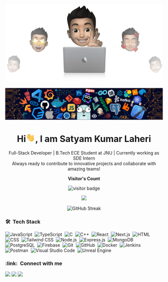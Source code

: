   <p align="center"><img src="https://raw.githubusercontent.com/KevinPatel04/KevinPatel04/master/cover-thompson.png"></p>
<p align="center"><img src="https://raw.githubusercontent.com/KevinPatel04/KevinPatel04/master/header.png"></p>
<h1 align="center">Hi<img src="https://raw.githubusercontent.com/KevinPatel04/KevinPatel04/master/Hi.gif" width="30px">, I am Satyam Kumar Laheri</h1>
<p align="center" width="150px"> Full-Stack Developer | B.Tech ECE Student at JNU | Currently working as SDE Intern <br>Always ready to contribute to innovative projects and collaborate with amazing teams!</p>
<p align="center"><b>Visitor's Count</b></p>
<p align="center"><img src="https://profile-counter.glitch.me/%7BSatyam3002%7D/count.svg" alt="visitor badge"></p>




<p align="center"><img src="https://github-readme-stats-sigma-five.vercel.app/api?username=Satyam3002&show_icons=true&theme=chartreuse-dark&include_all_commits=true&count_private=true" width="400"></p>

<p align="center" href="https://git.io/streak-stats"><img src="https://streak-stats.demolab.com?user=Satyam3002&theme=chartreuse-dark" alt="GitHub Streak" /></p>


<h3 id="-tech-stack">🛠 &nbsp;Tech Stack</h3>
<p><img src="https://img.shields.io/badge/-JavaScript-05122A?style=flat&logo=javascript" alt="JavaScript">&nbsp;
<img src="https://img.shields.io/badge/-TypeScript-05122A?style=flat&logo=typescript&logoColor=3178C6" alt="TypeScript">&nbsp;
<img src="https://img.shields.io/badge/-C-05122A?style=flat&logo=C&logoColor=A8B9CC" alt="C">&nbsp;
<img src="https://img.shields.io/badge/-C++-05122A?style=flat&logo=C%2B%2B&logoColor=00599C" alt="C++">&nbsp;
<img src="https://img.shields.io/badge/-React-05122A?style=flat&logo=react&logoColor=61DAFB" alt="React">&nbsp;
<img src="https://img.shields.io/badge/-Next.js-05122A?style=flat&logo=next.js&logoColor=white" alt="Next.js">&nbsp;
<img src="https://img.shields.io/badge/-HTML-05122A?style=flat&logo=HTML5" alt="HTML">&nbsp;
<img src="https://img.shields.io/badge/-CSS-05122A?style=flat&logo=CSS3&logoColor=1572B6" alt="CSS">&nbsp;
<img src="https://img.shields.io/badge/-Tailwind%20CSS-05122A?style=flat&logo=tailwind-css&logoColor=38B2AC" alt="Tailwind CSS">&nbsp;
<img src="https://img.shields.io/badge/-Node.js-05122A?style=flat&logo=node.js&logoColor=339933" alt="Node.js">&nbsp;
<img src="https://img.shields.io/badge/-Express.js-05122A?style=flat&logo=express&logoColor=white" alt="Express.js">&nbsp;
<img src="https://img.shields.io/badge/-MongoDB-05122A?style=flat&logo=mongodb&logoColor=47A248" alt="MongoDB">&nbsp;
<img src="https://img.shields.io/badge/-PostgreSQL-05122A?style=flat&logo=postgresql&logoColor=336791" alt="PostgreSQL">&nbsp;
<img src="https://img.shields.io/badge/-Firebase-05122A?style=flat&logo=firebase&logoColor=FFCA28" alt="Firebase">&nbsp;
<img src="https://img.shields.io/badge/-Git-05122A?style=flat&logo=git" alt="Git">&nbsp;
<img src="https://img.shields.io/badge/-GitHub-05122A?style=flat&logo=github" alt="GitHub">&nbsp;
<img src="https://img.shields.io/badge/-Docker-05122A?style=flat&logo=docker&logoColor=2496ED" alt="Docker">&nbsp;
<img src="https://img.shields.io/badge/-Jenkins-05122A?style=flat&logo=jenkins&logoColor=D24939" alt="Jenkins">&nbsp;
<img src="https://img.shields.io/badge/-Postman-05122A?style=flat&logo=postman&logoColor=FF6C37" alt="Postman">&nbsp;
<img src="https://img.shields.io/badge/-Visual%20Studio%20Code-05122A?style=flat&logo=visual-studio-code&logoColor=007ACC" alt="Visual Studio Code">&nbsp;
<img src="https://img.shields.io/badge/-Unreal%20Engine-05122A?style=flat&logo=unreal-engine&logoColor=0E1128" alt="Unreal Engine">&nbsp;</p>

<h3 id="link-connect-with-me">:link: &nbsp;Connect with me</h3>
<p align="center">

<a href="https://www.linkedin.com/in/satyam-laheri-77409b229/"><img src="https://img.shields.io/badge/-Satyam-0077B5?style=for-the-badge&logo=Linkedin&logoColor=white"></a>
<a href="mailto:satyamlaheri3@gmail.com"><img src="https://img.shields.io/badge/-satyamlaheri3@gmail.com-D14836?style=for-the-badge&logo=Gmail&logoColor=white"></a>
<a href="https://instagram.com/saty.am_18"><img src="https://img.shields.io/badge/-satyam3002-E4405F?style=for-the-badge&logo=Instagram&logoColor=white"></a>

</p>
